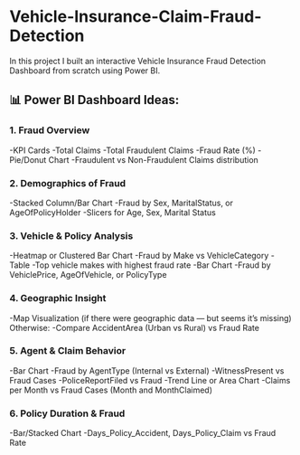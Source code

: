 # Vehicle-Insurance-Claim-Fraud-Detection
In this project I built an interactive Vehicle Insurance Fraud Detection Dashboard from scratch using Power BI. 

## 📊 Power BI Dashboard Ideas:

### **1. Fraud Overview**
-KPI Cards
-Total Claims
-Total Fraudulent Claims
-Fraud Rate (%)
-Pie/Donut Chart
-Fraudulent vs Non-Fraudulent Claims distribution

### **2. Demographics of Fraud**
-Stacked Column/Bar Chart
-Fraud by Sex, MaritalStatus, or AgeOfPolicyHolder
-Slicers for Age, Sex, Marital Status

### **3. Vehicle & Policy Analysis**
-Heatmap or Clustered Bar Chart
-Fraud by Make vs VehicleCategory
-Table
-Top vehicle makes with highest fraud rate
-Bar Chart
-Fraud by VehiclePrice, AgeOfVehicle, or PolicyType

### **4. Geographic Insight**
-Map Visualization (if there were geographic data — but seems it’s missing)
Otherwise:
-Compare AccidentArea (Urban vs Rural) vs Fraud Rate

### **5. Agent & Claim Behavior**
-Bar Chart
-Fraud by AgentType (Internal vs External)
-WitnessPresent vs Fraud Cases
-PoliceReportFiled vs Fraud
-Trend Line or Area Chart
-Claims per Month vs Fraud Cases (Month and MonthClaimed)

### **6. Policy Duration & Fraud**
-Bar/Stacked Chart
-Days_Policy_Accident, Days_Policy_Claim vs Fraud Rate
